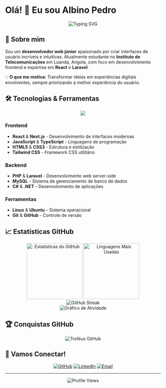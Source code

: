 # Olá! 👋 Eu sou Albino Pedro

<div align="center">
  
  ![Typing SVG](https://readme-typing-svg.herokuapp.com?font=Fira+Code&pause=1000&color=2196F3&center=true&vCenter=true&width=700&lines=Desenvolvedor+Frontend;Estudante+de+Telecomunica%C3%A7%C3%B5es;Apaixonado+por+UIs+e+Experi%C3%AAncia+do+Usu%C3%A1rio;De+Angola%2C+Luanda)
  
</div>

## 🚀 Sobre mim

Sou um **desenvolvedor web júnior** apaixonado por criar interfaces de usuário incríveis e intuitivas. Atualmente estudante no **Instituto de Telecomunicações** em Luanda, Angola, com foco em desenvolvimento frontend e expertise em **React** e **Laravel**.

💡 **O que me motiva:** Transformar ideias em experiências digitais envolventes, sempre priorizando a melhor experiência do usuário.

## 🛠️ Tecnologias & Ferramentas

<div align="center">
  <img src="https://skillicons.dev/icons?i=react,nextjs,js,ts,html,css,tailwind,php,laravel,mysql,cs,c,dotnet,linux,ubuntu,git,github&perline=8" />
</div>

### Frontend
- **React** & **Next.js** - Desenvolvimento de interfaces modernas
- **JavaScript** & **TypeScript** - Linguagens de programação
- **HTML5** & **CSS3** - Estrutura e estilização
- **Tailwind CSS** - Framework CSS utilitário

### Backend
- **PHP** & **Laravel** - Desenvolvimento web server-side
- **MySQL** - Sistema de gerenciamento de banco de dados
- **C#** & **.NET** - Desenvolvimento de aplicações

### Ferramentas
- **Linux** & **Ubuntu** - Sistema operacional
- **Git** & **GitHub** - Controle de versão

## 📈 Estatísticas GitHub

<div align="center">
  <img height="180em" src="https://github-readme-stats.vercel.app/api?username=Albinopedro&show_icons=true&theme=tokyonight&include_all_commits=true&count_private=true&hide_border=true" alt="Estatísticas do GitHub"/>
  <img height="180em" src="https://github-readme-stats.vercel.app/api/top-langs/?username=Albinopedro&layout=compact&langs_count=8&theme=tokyonight&hide_border=true" alt="Linguagens Mais Usadas"/>
</div>

<div align="center">
  <img src="https://github-readme-streak-stats.herokuapp.com/?user=Albinopedro&theme=tokyonight&hide_border=true" alt="GitHub Streak"/>
</div>

<div align="center">
  <img src="https://github-readme-activity-graph.vercel.app/graph?username=Albinopedro&theme=tokyo-night&hide_border=true" alt="Gráfico de Atividade"/>
</div>

## 🏆 Conquistas GitHub

<div align="center">
  <img src="https://github-profile-trophy.vercel.app/?username=Albinopedro&theme=tokyonight&no-frame=true&column=7" alt="Troféus GitHub"/>
</div>

## 🤝 Vamos Conectar!

<div align="center">
  
  [![GitHub](https://img.shields.io/badge/GitHub-100000?style=for-the-badge&logo=github&logoColor=white)](https://github.com/Albinopedro)
  [![LinkedIn](https://img.shields.io/badge/LinkedIn-0077B5?style=for-the-badge&logo=linkedin&logoColor=white)](https://www.linkedin.com/in/albinopedro/)
  [![Email](https://img.shields.io/badge/Gmail-D14836?style=for-the-badge&logo=gmail&logoColor=white)](mailto:albinoraulpedro4@gmail.com)
  
</div>

---

<div align="center">
  
  ![Profile Views](https://komarev.com/ghpvc/?username=Albinopedro&color=blueviolet&style=for-the-badge&label=VISUALIZAÇÕES)
  
  
</div>
